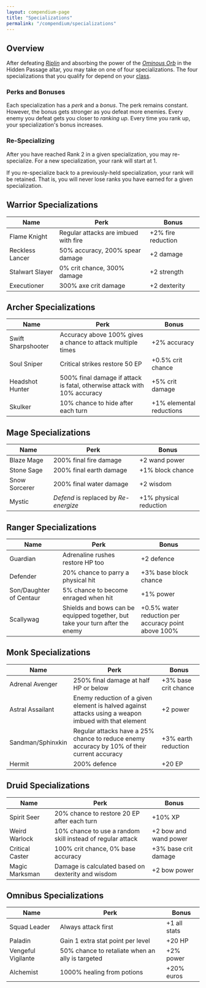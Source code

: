 ```yaml
---
layout: compendium-page
title: "Specializations"
permalink: "/compendium/specializations"
---
```


## Overview

After defeating [*Riplin*](/compendium/enemies#riplin) and absorbing the power of the [*Ominous Orb*](/compendium/miscellaneous#ominous-orb) in the Hidden Passage altar, you may take on one of four specializations. The four specializations that you qualify for depend on your [class](/classes).

### Perks and Bonuses

Each specialization has a *perk* and a *bonus*. The perk remains constant. However, the bonus gets stronger as you defeat more enemies. Every enemy you defeat gets you closer to *ranking up*. Every time you rank up, your specialization's bonus increases.

### Re-Specializing

After you have reached Rank 2 in a given specialization, you may re-specialize. For a new specialization, your rank will start at 1.

If you re-specialize back to a previously-held specialization, your rank will be retained. That is, you will never lose ranks you have earned for a given specialization.

## Warrior Specializations

|Name|Perk|Bonus|
|-|-|-|
|Flame Knight|Regular attacks are imbued with fire|+2% fire reduction|
|Reckless Lancer|50% accuracy, 200% spear damage|+2 damage|
|Stalwart Slayer|0% crit chance, 300% damage|+2 strength|
|Executioner|300% axe crit damage|+2 dexterity|

## Archer Specializations

|Name|Perk|Bonus|
|-|-|-|
|Swift Sharpshooter|Accuracy above 100% gives a chance to attack multiple times|+2% accuracy|
|Soul Sniper|Critical strikes restore 50 EP|+0.5% crit chance|
|Headshot Hunter|500% final damage if attack is fatal, otherwise attack with 10% accuracy|+5% crit damage|
|Skulker|10% chance to hide after each turn|+1% elemental reductions|

## Mage Specializations

|Name|Perk|Bonus|
|-|-|-|
|Blaze Mage|200% final fire damage|+2 wand power|
|Stone Sage|200% final earth damage|+1% block chance|
|Snow Sorcerer|200% final water damage|+2 wisdom|
|Mystic|*Defend* is replaced by *Re-energize*|+1% physical reduction|

## Ranger Specializations

|Name|Perk|Bonus|
|-|-|-|
|Guardian|Adrenaline rushes restore HP too|+2 defence|
|Defender|20% chance to parry a physical hit|+3% base block chance|
|Son/Daughter of Centaur|5% chance to become enraged when hit|+1% power|
|Scallywag|Shields and bows can be equipped together, but take your turn after the enemy|+0.5% water reduction per accuracy point above 100%|

## Monk Specializations

|Name|Perk|Bonus|
|-|-|-|
|Adrenal Avenger|250% final damage at half HP or below|+3% base crit chance|
|Astral Assailant|Enemy reduction of a given element is halved against attacks using a weapon imbued with that element|+2 power|
|Sandman/Sphinxkin|Regular attacks have a 25% chance to reduce enemy accuracy by 10% of their current accuracy|+3% earth reduction|
|Hermit|200% defence|+20 EP|

## Druid Specializations

|Name|Perk|Bonus|
|-|-|-|
|Spirit Seer|20% chance to restore 20 EP after each turn|+10% XP|
|Weird Warlock|10% chance to use a random skill instead of regular attack|+2 bow and wand power|
|Critical Caster|100% crit chance, 0% base accuracy|+3% base crit damage|
|Magic Marksman|Damage is calculated based on dexterity and wisdom|+2 bow power|

## Omnibus Specializations

|Name|Perk|Bonus|
|-|-|-|
|Squad Leader|Always attack first|+1 all stats|
|Paladin|Gain 1 extra stat point per level|+20 HP|
|Vengeful Vigilante|50% chance to retaliate when an ally is targeted|+2% power|
|Alchemist|1000% healing from potions|+20% euros|

